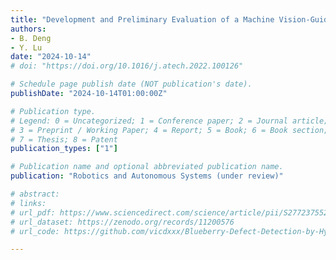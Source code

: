 ```yaml
---
title: "Development and Preliminary Evaluation of a Machine Vision-Guided Smart Sprayer Prototype towards Precision Vegetable Weeding"
authors: 
- B. Deng
- Y. Lu
date: "2024-10-14"
# doi: "https://doi.org/10.1016/j.atech.2022.100126"

# Schedule page publish date (NOT publication's date).
publishDate: "2024-10-14T01:00:00Z"

# Publication type.
# Legend: 0 = Uncategorized; 1 = Conference paper; 2 = Journal article;
# 3 = Preprint / Working Paper; 4 = Report; 5 = Book; 6 = Book section;
# 7 = Thesis; 8 = Patent
publication_types: ["1"]

# Publication name and optional abbreviated publication name.
publication: "Robotics and Autonomous Systems (under review)"

# abstract: 
# links:
# url_pdf: https://www.sciencedirect.com/science/article/pii/S2772375524000789
# url_dataset: https://zenodo.org/records/11200576
# url_code: https://github.com/vicdxxx/Blueberry-Defect-Detection-by-Hyperspectral-Imaging

---
```

